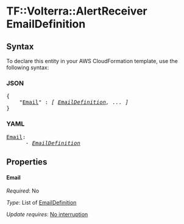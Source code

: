 # TF::Volterra::AlertReceiver EmailDefinition

## Syntax

To declare this entity in your AWS CloudFormation template, use the following syntax:

### JSON

<pre>
{
    "<a href="#email" title="Email">Email</a>" : <i>[ <a href="emaildefinition.md">EmailDefinition</a>, ... ]</i>
}
</pre>

### YAML

<pre>
<a href="#email" title="Email">Email</a>: <i>
      - <a href="emaildefinition.md">EmailDefinition</a></i>
</pre>

## Properties

#### Email

_Required_: No

_Type_: List of <a href="emaildefinition.md">EmailDefinition</a>

_Update requires_: [No interruption](https://docs.aws.amazon.com/AWSCloudFormation/latest/UserGuide/using-cfn-updating-stacks-update-behaviors.html#update-no-interrupt)


